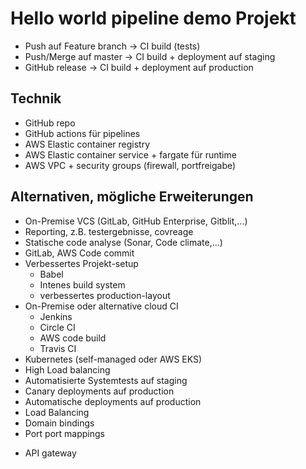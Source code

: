# Hello world pipeline demo Projekt

* Push auf Feature branch -> CI build (tests)
* Push/Merge auf master -> CI build + deployment auf staging
* GitHub release -> CI build + deployment auf production

## Technik
* GitHub repo
* GitHub actions für pipelines
* AWS Elastic container registry
* AWS Elastic container service + fargate für runtime
* AWS VPC + security groups (firewall, portfreigabe)


## Alternativen, mögliche Erweiterungen
* On-Premise VCS (GitLab, GitHub Enterprise, Gitblit,...)
* Reporting, z.B. testergebnisse, covreage
* Statische code analyse (Sonar, Code climate,...)
* GitLab, AWS Code commit
* Verbessertes Projekt-setup
  * Babel
  * Intenes build system
  * verbessertes production-layout
* On-Premise oder alternative cloud CI
  * Jenkins
  * Circle CI
  * AWS code build
  * Travis CI
* Kubernetes (self-managed oder AWS EKS)
* High Load balancing
* Automatisierte Systemtests auf staging
* Canary deployments auf production
* Automatische deployments auf production
* Load Balancing
* Domain bindings
* Port port mappings
+ API gateway
